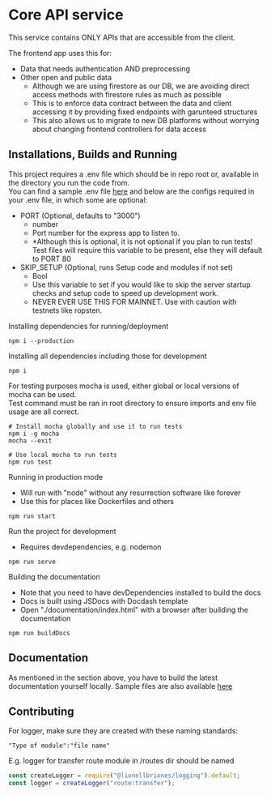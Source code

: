 # Core API service
This service contains ONLY APIs that are accessible from the client.  

The frontend app uses this for:
- Data that needs authentication AND preprocessing
- Other open and public data
  - Although we are using firestore as our DB, we are avoiding direct access methods with firestore rules as much as possible
  - This is to enforce data contract between the data and client accessing it by providing fixed endpoints with garunteed structures
  - This also allows us to migrate to new DB platforms without worrying about changing frontend controllers for data access

## Installations, Builds and Running
This project requires a .env file which should be in repo root or, available in the directory you run the code from.  
You can find a sample .env file [here](./sample/.env) and below are the configs required in your .env file, in which some are optional:

- PORT (Optional, defaults to "3000")
  - number
  - Port number for the express app to listen to.
  - \*Although this is optional, it is not optional if you plan to run tests! Test files will require this variable to be present, else they will default to PORT 80
- SKIP_SETUP (Optional, runs Setup code and modules if not set)
  - Bool
  - Use this variable to set if you would like to skip the server startup checks and setup code to speed up development work.
  - NEVER EVER USE THIS FOR MAINNET. Use with caution with testnets like ropsten.

Installing dependencies for running/deployment
```shell
npm i --production
```

Installing all dependencies including those for development
```shell
npm i
```

For testing purposes mocha is used, either global or local versions of mocha can be used.  
Test command must be ran in root directory to ensure imports and env file usage are all correct.

```shell
# Install mocha globally and use it to run tests
npm i -g mocha
mocha --exit

# Use local mocha to run tests
npm run test
```

Running in production mode
- Will run with "node" without any resurrection software like forever
- Use this for places like Dockerfiles and others
```cli
npm run start
```

Run the project for development
- Requires devdependencies, e.g. nodemon
```cli
npm run serve
```

Building the documentation
- Note that you need to have devDependencies installed to build the docs
- Docs is built using JSDocs with Docdash template
- Open "./documentation/index.html" with a browser after building the documentation
```cli
npm run buildDocs
```

## Documentation
As mentioned in the section above, you have to build the latest documentation yourself locally.
Sample files are also available [here](./sample/)

## Contributing
For logger, make sure they are created with these naming standards:
```
"Type of module":"file name"
```

E.g. logger for transfer route module in /routes dir should be named
```js
const createLogger = require("@lionellbriones/logging").default;
const logger = createLogger("route:transfer");
```